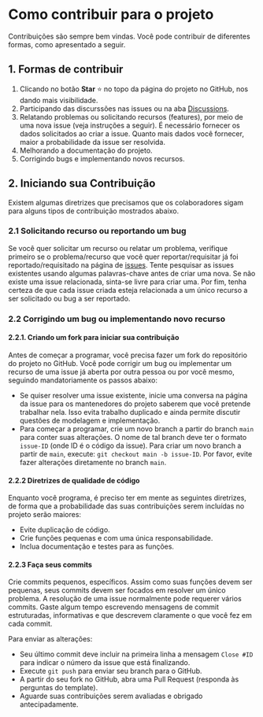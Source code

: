 # Como contribuir para o projeto

Contribuições são sempre bem vindas. Você pode contribuir de diferentes formas, como apresentado a seguir.

## 1. Formas de contribuir

1. Clicando no botão **Star** ⭐️ no topo da página do projeto no GitHub, nos dando mais visibilidade.
1. Participando das discurssões nas issues ou na aba [Discussions](https://github.com/competeaqui/qrcode-pix-java/discussions).
1. Relatando problemas ou solicitando recursos (features), por meio de uma nova issue (veja instruções a seguir). É necessário fornecer os dados solicitados ao criar a issue. Quanto mais dados você fornecer, maior a probabilidade da issue ser resolvida.
1. Melhorando a documentação do projeto.
1. Corrigindo bugs e implementando novos recursos.

## 2. Iniciando sua Contribuição

Existem algumas diretrizes que precisamos que os colaboradores sigam para alguns tipos de contribuição mostrados abaixo.

### 2.1 Solicitando recurso ou reportando um bug

Se você quer solicitar um recurso ou relatar um problema, verifique primeiro se o problema/recurso que você quer reportar/requisitar já foi reportado/requisitado na página de [issues](https://github.com/competeaqui/qrcode-pix-java/issues). Tente pesquisar as issues existentes usando algumas palavras-chave antes de criar uma nova. Se não existe uma issue relacionada, sinta-se livre para criar uma. Por fim, tenha certeza de que cada issue criada esteja relacionada a um único recurso a ser solicitado ou bug a ser reportado.

### 2.2 Corrigindo um bug ou implementando novo recurso

#### 2.2.1. Criando um fork para iniciar sua contribuição

Antes de começar a programar, você precisa fazer um fork do repositório do projeto no GitHub. Você pode corrigir um bug ou implementar um recurso de uma issue já aberta por outra pessoa ou por você mesmo, seguindo mandatoriamente os passos abaixo:

- Se quiser resolver uma issue existente, inicie uma conversa na página da issue para os mantenedores do projeto saberem que você pretende trabalhar nela. Isso evita trabalho duplicado e ainda permite discutir questões de modelagem e implementação.
- Para começar a programar, crie um novo branch a partir do branch `main` para conter suas alterações. O nome de tal branch deve ter o formato `issue-ID` (onde ID é o código da issue). Para criar um novo branch a partir de `main`, execute: `git checkout main -b issue-ID`. Por favor, evite fazer alterações diretamente no branch `main`.

#### 2.2.2 Diretrizes de qualidade de código

Enquanto você programa, é preciso ter em mente as seguintes diretrizes, de forma que a probabilidade das suas contribuições serem incluídas no projeto serão maiores:

- Evite duplicação de código.
- Crie funções pequenas e com uma única responsabilidade.
- Inclua documentação e testes para as funções.


#### 2.2.3 Faça seus commits

Crie commits pequenos, específicos. Assim como suas funções devem ser pequenas, seus commits devem ser focados em resolver um único problema. A resolução de uma issue normalmente pode requerer vários commits. Gaste algum tempo escrevendo mensagens de commit estruturadas, informativas e que descrevem claramente o que você fez em cada commit.

Para enviar as alterações:

- Seu último commit deve incluir na primeira linha a mensagem `Close #ID` para indicar o número da issue que está finalizando.
- Execute `git push` para enviar seu branch para o GitHub.
- A partir do seu fork no GitHub, abra uma Pull Request (responda às perguntas do template).
- Aguarde suas contribuições serem avaliadas e obrigado antecipadamente.

